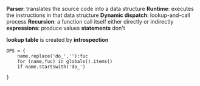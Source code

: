 **Parser**: translates the source code into a data structure
**Runtime**: executes the instructions in that data structure
**Dynamic dispatch**: lookup-and-call process
**Recursion**: a function call itself either directly or indirectly
**expressions**: produce values **statements** don't

**lookup table** is created by **introspection**
```commandline
OPS = {
    name.replace('do_',''):fuc
    for (name,fuc) in globals().items()
    if name.startswith('do_')

}
```